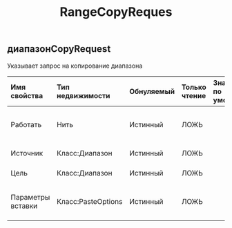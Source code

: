 ﻿---
title: RangeCopyReques
second_title: Aspose.Cells Cloud Documen
type: docs
url: /ru/specification/model/rangecopyrequest/
description: "Aspose.Cells Спецификация облачной модели: RangeCopyRequest. Легко обрабатывайте Excel и другие документы электронных таблиц с помощью таких функций, как открытие, создание, редактирование, разделение, слияние, сравнение и преобразование."
weight: 50
---
## **диапазонCopyRequest**

 Указывает запрос на копирование диапазона

| Имя свойства| Тип недвижимости| Обнуляемый| Только чтение| Значение по умолчанию| Описание|
|:- |:- |:- |:- |:- |:- |
| Работать| Нить| Истинный| ЛОЖЬ|| copydata, copystyle, copyto, copyvalue.|
| Источник| Класс:Диапазон| Истинный| ЛОЖЬ|| Исходный диапазон.|
| Цель| Класс:Диапазон| Истинный| ЛОЖЬ|| Целевой диапазон.|
| Параметры вставки| Класс:PasteOptions| Истинный| ЛОЖЬ|| Представляет специальные параметры вставки.|

